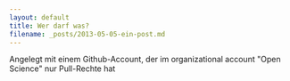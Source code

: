 ```yaml
---
layout: default
title: Wer darf was?
filename: _posts/2013-05-05-ein-post.md
---
```


Angelegt mit einem Github-Account, der im organizational account "Open Science" nur Pull-Rechte hat
